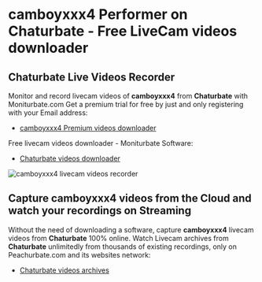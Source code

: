 # camboyxxx4 Performer on Chaturbate - Free LiveCam videos downloader

## Chaturbate Live Videos Recorder

Monitor and record livecam videos of **camboyxxx4** from **Chaturbate** with Moniturbate.com
Get a premium trial for free by just and only registering with your Email address:
* [camboyxxx4 Premium videos downloader](https://moniturbate.com/request-demo-licence-key.html)

Free livecam videos downloader - Moniturbate Software:
* [Chaturbate videos downloader](https://moniturbate.com/moniturbate-download-software.html)

![camboyxxx4 livecam videos recorder](https://peachurnet.com/templates/moniturbate-software.png)


## Capture camboyxxx4 videos from the Cloud and watch your recordings on Streaming

Without the need of downloading a software, capture **camboyxxx4** livecam videos from **Chaturbate** 100% online.
Watch Livecam archives from **Chaturbate** unlimitedly from thousands of existing recordings, only on Peachurbate.com and its websites network:
* [Chaturbate videos archives](https://peachurnet.com/)